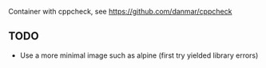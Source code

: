 Container with cppcheck, see https://github.com/danmar/cppcheck

## TODO
* Use a more minimal image such as alpine (first try yielded library errors)
